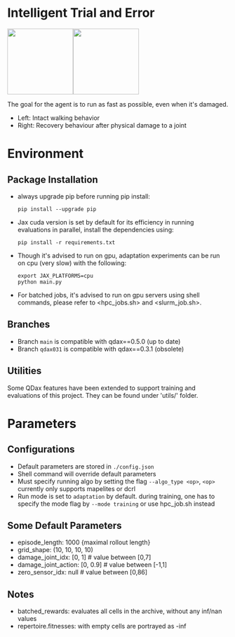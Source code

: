 # Intelligent Trial and Error
<img src="docs/images/intact_walking.gif" height="150"/><img src="docs/images/recovery_demo.gif" height="150"/>

The goal for the agent is to run as fast as possible, even when it's damaged.
- Left: Intact walking behavior
- Right: Recovery behaviour after physical damage to a joint

# Environment
## Package Installation
- always upgrade pip before running pip install:
    ```
    pip install --upgrade pip
    ```
- Jax cuda version is set by default for its efficiency in running evaluations in parallel, install the dependencies using:
    ```
    pip install -r requirements.txt
    ```
- Though it's advised to run on gpu, adaptation experiments can be run on cpu (very slow) with the following:
    ```
    export JAX_PLATFORMS=cpu
    python main.py
    ```
- For batched jobs, it's advised to run on gpu servers using shell commands, please refer to <hpc_jobs.sh> and <slurm_job.sh>.

## Branches
- Branch ```main``` is compatible with qdax==0.5.0 (up to date)
- Branch ```qdax031``` is compatible with qdax==0.3.1 (obsolete)


## Utilities
Some QDax features have been extended to support training and evaluations of this project. They can be found under 'utils/' folder.

# Parameters
## Configurations
- Default parameters are stored in ```./config.json```
- Shell command will override default parameters
- Must specify running algo by setting the flag ```--algo_type <op>```, ```<op>``` currently only supports mapelites or dcrl
- Run mode is set to ```adaptation``` by default. during training, one has to specify the mode flag by ```--mode training``` or use hpc_job.sh instead

## Some Default Parameters
- episode_length: 1000 {maximal rollout length}
- grid_shape: (10, 10, 10, 10)
- damage_joint_idx: [0, 1]    # value between [0,7]
- damage_joint_action: [0, 0.9] # value between [-1,1]
- zero_sensor_idx: null # value between [0,86]

## Notes
- batched_rewards: evaluates all cells in the archive, without any inf/nan values
- repertoire.fitnesses: with empty cells are portrayed as -inf